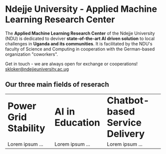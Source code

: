 # Ndejje University - Applied Machine Learning Research Center

The **Applied Machine Learning Research Center** of the Ndejje University (NDU) is dedicated to deviver **state-of-the-art AI driven solution** to local challenges in **Uganda and its communities**. It is facilitated by the NDU's faculty of Science and Computing in cooperation with the German-based organization "coworkers". 

Get in touch - we are always open for exchange or cooperations!
<a href="mailto:skloker@ndejjeuniversiy.ac.ug">skloker@ndejjeuniversity.ac.ug</a>

## Our three main fields of reserach

<table border="0">
 <tr>
    <td><b style="font-size:30px">Power Grid Stability</b></td>
    <td><b style="font-size:30px">AI in Education</b></td>
    <td><b style="font-size:30px">Chatbot-based Service Delivery</b></td>
 </tr>
 <tr>
    <td>Lorem ipsum ...</td>
    <td>Lorem ipsum ...</td>
    <td>Lorem ipsum ...</td>
 </tr>
</table>

